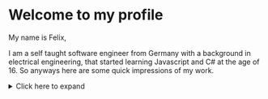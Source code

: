 <!-- [![Anurag's GitHub stats](https://github-readme-stats.vercel.app/api?username=Sandoun&count_private=true&show_icons=true&theme=dark#gh-dark-mode-only&custom_title=Sandouns+Stats)](https://github.com/Sandoun#gh-dark-mode-only)

[![Anurag's GitHub stats](https://github-readme-stats.vercel.app/api?username=Sandoun&count_private=true&show_icons=true&theme=default#gh-light-mode-only&custom_title=Sandouns+Stats)](https://github.com/Sandoun#gh-light-mode-only)
-->
<!---[![Top Langs](https://github-readme-stats.vercel.app/api/top-langs/?username=Sandoun&layout=compact&theme=dark#gh-dark-mode-only)](https://github.com/Sandoun#gh-dark-mode-only)

[![Top Langs](https://github-readme-stats.vercel.app/api/top-langs/?username=Sandoun&layout=compact&theme=default#gh-light-mode-only)](https://github.com/Sandoun#gh-light-mode-only)-->

# Welcome to my profile

My name is Felix, 

I am a self taught software engineer from Germany with a background in electrical engineering, that started learning Javascript and C# at the age of 16.
So anyways here are some quick impressions of my work.

<details>
<summary>Click here to expand</summary>
  
 # Professional Environment Developments

> Not all projects are listed here and proprietary details are left out due to me not possessing the required licenses  

## RadControl Tablet

<image src="https://user-images.githubusercontent.com/72068105/222506529-7c74bae8-6a68-4820-b9df-472bedaf94be.png#gh-dark-mode-only" width="30%" height="auto">
<image src="https://user-images.githubusercontent.com/72068105/222506665-b889b34d-c9e5-4218-9489-3ee296deb9fe.png#gh-light-mode-only" width="30%" height="auto">

RadControl tablet is a lightweight version of the classic RadControl 2.
It is made for Windows tablet devices to monitor and control the WOmed ioRT (Intraoperative radiation treatment device).
It does this all, even by maintaining the classic layout.

Features: 

- modern themed UI with only the necessary inputs to keep it clean
- larger buttons and intuitive handling of the workflow
- completely written in .NET 6
- interfaces with panasonic PLCs using [my library](https://github.com/WOmed/MewtocolNet)
- revamped TCP/IP backend
- multiple color themes

<img src="https://user-images.githubusercontent.com/72068105/222504057-206d644c-3945-4d79-9910-41682d947427.png" width="50%"/>

## AppliDoc

<img src="https://user-images.githubusercontent.com/72068105/222505739-d6ef8d73-0f39-496b-92ca-08e38087845d.png" width="25%"/>

AppliDoc is an internal tool used for automating the 3D print and manufacturing process of the applicators used for the WOmed ioRT.
In addition to that it stores all collected data from the print process to the UV treatment in a database and generates automatic protocols.

Features: 

- automation of the print process
- guidance during the process (in a clean room) by using a second touch ready monitor
- automatic generation of applicator labels and writing to the RFID chips
- documentation of the final product with an automatic photo station
- automatic tempering and temperature monitoring 
- automatic room condition monitoring and data collection
- interface to browse made sets and see possible complications in the manufacturing process 

<img src="https://user-images.githubusercontent.com/72068105/222505894-98e67233-d2bd-4775-b9f8-d503964c128e.png" width="50%"/>

<img src="https://user-images.githubusercontent.com/72068105/222505940-c6c29744-c7a9-4785-99cc-27ee08611137.png" width="50%"/>

## BEBIG SagiNova QR decoder app
 
This is an Android/iOS application to help service workers in the field by scanning the qr codes that the machine software provides.
It shows the major machine states and lists the last error codes.
It also contains a helper to fix each error step by step with detailed instructions.
  
<img src="https://user-images.githubusercontent.com/72068105/222509857-b90e1db6-fec2-4dcc-bb3f-54b4b92a5262.jpeg" width="20%"/>

  
## Generator Tool

This is a tool to interface with Spellman HV generators over TCP/IP and serial ports.
It is able to change their setpoints, monitor voltage i.e.
It was made by using the official documentation of their respective devices and a bit of reverse engineering.

The native Spellman software was outdated and did not receive any updates / had a lot of bugs and issues so we made our own.
  
<img src="https://user-images.githubusercontent.com/72068105/222507006-0b3d884f-4904-4c39-ab48-961a1c8b4142.png" width="50%"/>
  
# Private Projects

## Encelade 

<img src="https://user-images.githubusercontent.com/72068105/222506260-414cb201-f47b-43d9-9c41-bca2499cb941.png" width="25%"/>

Encelade is a discord music bot written in C#, Javascript and Svelte.
It provides a modern looking WEB UI with live updates and a song explorer.

Features: 

- utilization of ffmpeg and youtube-dl for infinite sources of music
- seemless spotify integration to play your favourite playlists 
- audio equalizer, bass boost
- autoplay, never let your queue stop playing

<img src="https://user-images.githubusercontent.com/72068105/222497850-17b40319-b0cc-4ba3-81ad-db695644c534.png" width="50%"/>
  
## Procedural Planets 

This is a project of mine playing around with some procedural mesh generation and shading in THREE.js.
It was inspired by the work of Sebastian Lague.
He made a video series about procedural planets in unity, [watch it here](https://www.youtube.com/watch?v=QN39W020LqU&list=PLFt_AvWsXl0cONs3T0By4puYy6GM22ko8&ab_channel=SebastianLague)
  
My repo can be found [here](https://github.com/Sandoun/ProceduralPlanets)
  
<img src="https://user-images.githubusercontent.com/72068105/222512593-cb08cca7-9f3f-47d9-84be-ef6756e36ad7.png" width="50%"/>

</details>



